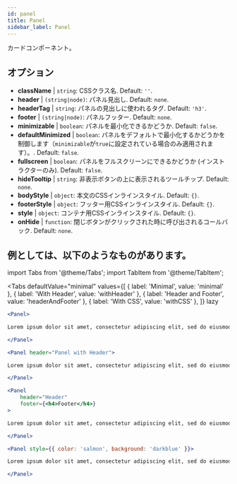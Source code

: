 ```yaml
---
id: panel 
title: Panel
sidebar_label: Panel
---
```


カードコンポーネント。

## オプション

* __className__ | `string`: CSSクラス名. Default: `''`.
* __header__ | `(string|node)`: パネル見出し. Default: `none`.
* __headerTag__ | `string`: パネルの見出しに使われるタグ. Default: `'h3'`.
* __footer__ | `(string|node)`: パネルフッター. Default: `none`.
* __minimizable__ | `boolean`: パネルを最小化できるかどうか. Default: `false`.
* __defaultMinimized__ | `boolean`: パネルをデフォルトで最小化するかどうかを制御します（`minimizable`が`true`に設定されている場合のみ適用されます）。. Default: `false`.
* __fullscreen__ | `boolean`: パネルをフルスクリーンにできるかどうか (インストラクターのみ). Default: `false`.
* __hideTooltip__ | `string`: 非表示ボタンの上に表示されるツールチップ. Default: `none`.
* __bodyStyle__ | `object`: 本文のCSSインラインスタイル. Default: `{}`.
* __footerStyle__ | `object`: フッター用CSSインラインスタイル. Default: `{}`.
* __style__ | `object`: コンテナ用CSSインラインスタイル. Default: `{}`.
* __onHide__ | `function`: 閉じボタンがクリックされた時に呼び出されるコールバック. Default: `none`.


## 例としては、以下のようなものがあります。

import Tabs from '@theme/Tabs';
import TabItem from '@theme/TabItem';

<Tabs
    defaultValue="minimal"
    values={[
        { label: 'Minimal', value: 'minimal' },
        { label: 'With Header', value: 'withHeader' },
        { label: 'Header and Footer', value: 'headerAndFooter' },
        { label: 'With CSS', value: 'withCSS' },
    ]}
    lazy
>

<TabItem value="minimal">

```jsx live
<Panel>

Lorem ipsum dolor sit amet, consectetur adipiscing elit, sed do eiusmod tempor incididunt ut labore et dolore magna aliqua. Ut enim ad minim veniam, quis nostrud exercitation ullamco laboris nisi ut aliquip ex ea commodo consequat. Duis aute irure dolor in reprehenderit in voluptate velit esse cillum dolore eu fugiat nulla pariatur. Excepteur sint occaecat cupidatat non proident, sunt in culpa qui officia deserunt mollit anim id est laborum.

</Panel>
```

</TabItem>

<TabItem value="withHeader">

```jsx live
<Panel header="Panel with Header">

Lorem ipsum dolor sit amet, consectetur adipiscing elit, sed do eiusmod tempor incididunt ut labore et dolore magna aliqua. Ut enim ad minim veniam, quis nostrud exercitation ullamco laboris nisi ut aliquip ex ea commodo consequat. Duis aute irure dolor in reprehenderit in voluptate velit esse cillum dolore eu fugiat nulla pariatur. Excepteur sint occaecat cupidatat non proident, sunt in culpa qui officia deserunt mollit anim id est laborum.

</Panel>
```

</TabItem>

<TabItem value="headerAndFooter">

```jsx live
<Panel 
    header="Header" 
    footer={<h4>Footer</h4>}
>

Lorem ipsum dolor sit amet, consectetur adipiscing elit, sed do eiusmod tempor incididunt ut labore et dolore magna aliqua. Ut enim ad minim veniam, quis nostrud exercitation ullamco laboris nisi ut aliquip ex ea commodo consequat. Duis aute irure dolor in reprehenderit in voluptate velit esse cillum dolore eu fugiat nulla pariatur. Excepteur sint occaecat cupidatat non proident, sunt in culpa qui officia deserunt mollit anim id est laborum.

</Panel>
```

</TabItem>

<TabItem value="withCSS">

```jsx live
<Panel style={{ color: 'salmon', background: 'darkblue' }}>

Lorem ipsum dolor sit amet, consectetur adipiscing elit, sed do eiusmod tempor incididunt ut labore et dolore magna aliqua. Ut enim ad minim veniam, quis nostrud exercitation ullamco laboris nisi ut aliquip ex ea commodo consequat. Duis aute irure dolor in reprehenderit in voluptate velit esse cillum dolore eu fugiat nulla pariatur. Excepteur sint occaecat cupidatat non proident, sunt in culpa qui officia deserunt mollit anim id est laborum.

</Panel>
```

</TabItem>

</Tabs>
